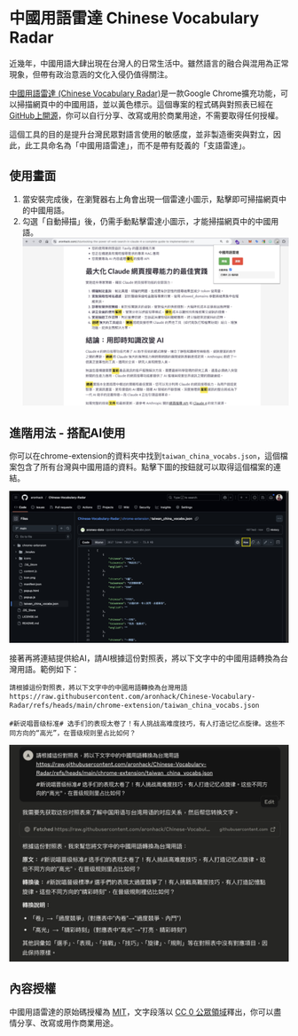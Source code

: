 # 中國用語雷達 Chinese Vocabulary Radar

近幾年，中國用語大肆出現在台灣人的日常生活中。雖然語言的融合與混用為正常現象，但帶有政治意涵的文化入侵仍值得關注。

[中國用語雷達 (Chinese Vocabulary Radar)](https://chromewebstore.google.com/detail/lecgchakaccigfbbaeialhjplbmgipge?utm_source=item-share-cb)是一款Google Chrome擴充功能，可以掃描網頁中的中國用語，並以黃色標示。這個專案的程式碼與對照表已經在[GitHub上開源](https://github.com/aronhack/Chinese-Vocabulary-Radar)，你可以自行分享、改寫或用於商業用途，不需要取得任何授權。

這個工具的目的是提升台灣民眾對語言使用的敏感度，並非製造衝突與對立，因此，此工具命名為「中國用語雷達」，而不是帶有貶義的「支語雷達」。

## 使用畫面
1. 當安裝完成後，在瀏覽器右上角會出現一個雷達小圖示，點擊即可掃描網頁中的中國用語。
2. 勾選「自動掃描」後，仍需手動點擊雷達小圖示，才能掃描網頁中的中國用語。
![usage.jpg](screenshots/chinese-vocabulary-radar-usage.jpg)

## 進階用法 - 搭配AI使用
你可以在chrome-extension的資料夾中找到`taiwan_china_vocabs.json`，這個檔案包含了所有台灣與中國用語的資料。點擊下圖的按鈕就可以取得這個檔案的連結。

![get_json.jpg](screenshots/chinese-vocabulary-radar-get-json.jpg)

接著再將連結提供給AI，請AI根據這份對照表，將以下文字中的中國用語轉換為台灣用語。範例如下：
```
請根據這份對照表，將以下文字中的中國用語轉換為台灣用語 
https://raw.githubusercontent.com/aronhack/Chinese-Vocabulary-Radar/refs/heads/main/chrome-extension/taiwan_china_vocabs.json 

#新说唱晋级标准# 选手们的表现太卷了！有人挑战高难度技巧，有人打造记忆点旋律。这些不同方向的“高光”，在晋级规则里占比如何？
```

![integrate-with-LLM.jpg](screenshots/chinese-vocabulary-radar-integrate-with-llm.jpg)




## 內容授權
中國用語雷達的原始碼授權為 [MIT](https://github.com/aronhack/Chinese-Vocabulary-Radar/blob/main/LICENSE.txt)，文字段落以 [CC 0 公眾領域](https://creativecommons.org/publicdomain/zero/1.0/deed.zh-hant)釋出，你可以盡情分享、改寫或用作商業用途。

